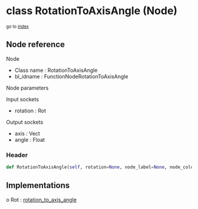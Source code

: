 # class RotationToAxisAngle (Node)

<sub>go to [index](/docs/index.md)</sub>

## Node reference

Node
 - Class name : RotationToAxisAngle
 - bl_idname : FunctionNodeRotationToAxisAngle

Node parameters

Input sockets
 - rotation : Rot

Output sockets
 - axis : Vect
 - angle : Float

### Header

``` python
def RotationToAxisAngle(self, rotation=None, node_label=None, node_color=None):
```

## Implementations

o Rot : [rotation_to_axis_angle](/docs/GeoNodes_classes/Rot.md#rotation_to_axis_angle)


